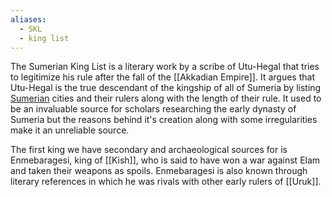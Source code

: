 ```yaml
---
aliases:
  - SKL
  - king list
---
```

The Sumerian King List is a literary work by a scribe of Utu-Hegal that tries to legitimize his rule after the fall of the [[Akkadian Empire]]. It argues that Utu-Hegal is the true descendant of the kingship of all of Sumeria by listing [Sumerian](Sumeria.md) cities and their rulers along with the length of their rule. It used to be an invaluable source for scholars researching the early dynasty of Sumeria but the reasons behind it's creation along with some irregularities make it an unreliable source.

The first king we have secondary and archaeological sources for is Enmebaragesi, king of [[Kish]], who is said to have won a war against Elam and taken their weapons as spoils. Enmebaragesi is also known through literary references in which he was rivals with other early rulers of [[Uruk]].